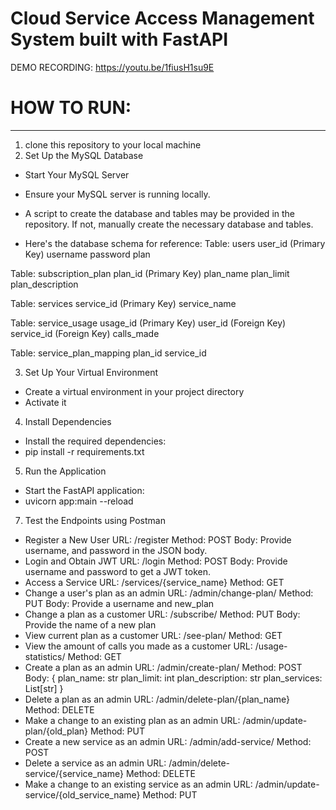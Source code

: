 # Cloud Service Access Management System built with FastAPI
DEMO RECORDING: https://youtu.be/1fiusH1su9E

# HOW TO RUN:
-------------
1. clone this repository to your local machine
2. Set Up the MySQL Database
- Start Your MySQL Server
- Ensure your MySQL server is running locally.

- A script to create the database and tables may be provided in the repository. If not, manually create the necessary database and tables.
- Here's the database schema for reference:
Table: users
user_id (Primary Key)
username
password
plan

Table: subscription_plan
plan_id (Primary Key)
plan_name
plan_limit
plan_description

Table: services
service_id (Primary Key)
service_name

Table: service_usage
usage_id (Primary Key)
user_id (Foreign Key)
service_id (Foreign Key)
calls_made

Table: service_plan_mapping
plan_id
service_id

3. Set Up Your Virtual Environment
- Create a virtual environment in your project directory
- Activate it

4. Install Dependencies
- Install the required dependencies:
- pip install -r requirements.txt

5. Run the Application
- Start the FastAPI application:
- uvicorn app:main --reload

7. Test the Endpoints using Postman
- Register a New User
URL: /register
Method: POST
Body: Provide username, and password in the JSON body.
- Login and Obtain JWT
URL: /login
Method: POST
Body: Provide username and password to get a JWT token.
- Access a Service
URL: /services/{service_name}
Method: GET
- Change a user's plan as an admin
URL: /admin/change-plan/
Method: PUT
Body: Provide a username and new_plan
- Change a plan as a customer
URL: /subscribe/
Method: PUT
Body: Provide the name of a new plan
- View current plan as a customer
URL: /see-plan/
Method: GET
- View the amount of calls you made as a customer
URL: /usage-statistics/
Method: GET
- Create a plan as an admin
URL: /admin/create-plan/
Method: POST
Body: {
    plan_name: str
    plan_limit: int
    plan_description: str
    plan_services: List[str]
}
- Delete a plan as an admin
URL: /admin/delete-plan/{plan_name}
Method: DELETE
- Make a change to an existing plan as an admin
URL: /admin/update-plan/{old_plan}
Method: PUT
- Create a new service as an admin
URL: /admin/add-service/
Method: POST
- Delete a service as an admin
URL: /admin/delete-service/{service_name}
Method: DELETE
- Make a change to an existing service as an admin
URL: /admin/update-service/{old_service_name}
Method: PUT